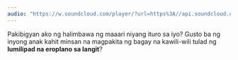 ```yaml
---
audio: "https://w.soundcloud.com/player/?url=https%3A//api.soundcloud.com/tracks/1472907151%3Fsecret_token%3Ds-y1PRLFqis31&color=%23ff5500&auto_play=true&hide_related=false&show_comments=true&show_user=true&show_reposts=false&show_teaser=true&visual=true"
---
```


Pakibigyan ako ng halimbawa ng maaari niyang ituro sa iyo? Gusto ba ng inyong anak kahit minsan na magpakita ng bagay na kawili-wili tulad ng <strong>lumilipad na eroplano sa langit</strong>?
